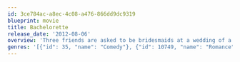 ```yaml
---
id: 3ce784ac-a8ec-4c08-a476-866dd9dc9319
blueprint: movie
title: Bachelorette
release_date: '2012-08-06'
overview: 'Three friends are asked to be bridesmaids at a wedding of a woman they used to ridicule back in high school.'
genres: '[{"id": 35, "name": "Comedy"}, {"id": 10749, "name": "Romance"}]'
---
```

